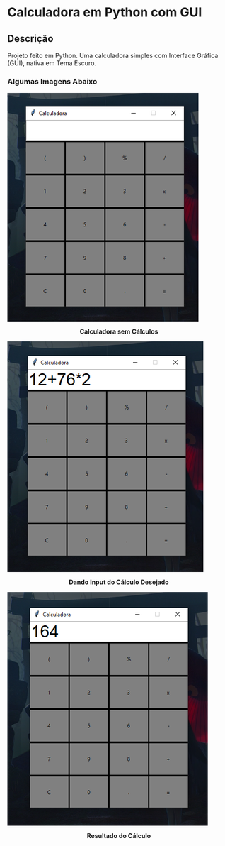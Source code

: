 # Calculadora em Python com GUI

## Descrição

Projeto feito em Python. Uma calculadora simples com Interface Gráfica (GUI), nativa em Tema Escuro.

### Algumas Imagens Abaixo

<img align="center" src="screenshot/print.png">

<p align="center"><b>Calculadora sem Cálculos</b></p>



<img align="center" src="screenshot/print2.png">

<p align="center"><b>Dando Input do Cálculo Desejado</b></p>



<img align="center" src="screenshot/print3.png">

<p align="center"><b>Resultado do Cálculo</b></p>
